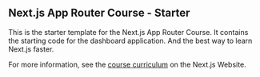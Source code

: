 ## Next.js App Router Course - Starter

This is the starter template for the Next.js App Router Course. It contains the starting code for the dashboard application.
And the best way to learn Next.js faster.

For more information, see the [course curriculum](https://nextjs.org/learn) on the Next.js Website.
